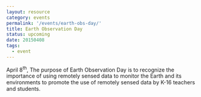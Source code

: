 ```yaml
---
layout: resource
category: events
permalink: '/events/earth-obs-day/'
title: Earth Observation Day
status: upcoming
date: 20150408
tags:
  - event
---
```


April 8<sup>th</sup>, The purpose of Earth Observation Day is to recognize the importance of using remotely sensed data to monitor the Earth and its environments to promote the use of remotely sensed data by K-16 teachers and students.
